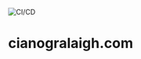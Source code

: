 ![CI/CD](https://github.com/CianHub/portfolio-v2/workflows/React%20CI%20Pipeline/badge.svg)

# cianogralaigh.com

